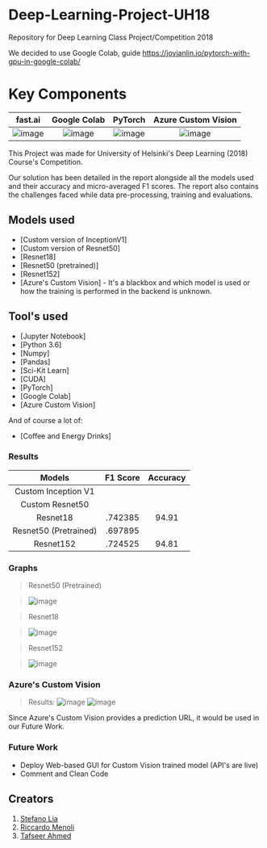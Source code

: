 # Deep-Learning-Project-UH18
Repository for Deep Learning Class Project/Competition 2018

We decided to use Google Colab, guide https://jovianlin.io/pytorch-with-gpu-in-google-colab/

# Key Components

fast.ai                    |  Google Colab             | PyTorch                    | Azure Custom Vision
:-------------------------:|:-------------------------:|:-------------------------: |:-------------------------:
![image](https://user-images.githubusercontent.com/12884292/50740212-a7b6a200-11f3-11e9-9596-74e7700ff6b0.png)  |  ![image](https://user-images.githubusercontent.com/12884292/50740222-c1f08000-11f3-11e9-9aae-c7900ac2f98d.png) | ![image](https://user-images.githubusercontent.com/12884292/50740226-ccab1500-11f3-11e9-8555-7bf46aadc51c.png) | ![image](https://user-images.githubusercontent.com/12884292/50740452-4b558180-11f7-11e9-9287-059c479ff1e5.png)


This Project was made for University of Helsinki's Deep Learning (2018) Course's Competition.

Our solution has been detailed in the report alongside all the models used and their accuracy and micro-averaged F1 scores.
The report also contains the challenges faced while data pre-processing, training and evaluations.

## Models used
* [Custom version of InceptionV1] 
* [Custom version of Resnet50]
* [Resnet18]
* [Resnet50 (pretrained)]
* [Resnet152]
* [Azure's Custom Vision] - It's a blackbox and which model is used or how the training is performed in the backend is unknown.


## Tool's used
* [Jupyter Notebook]
* [Python 3.6]
* [Numpy]
* [Pandas] 
* [Sci-Kit Learn] 
* [CUDA]
* [PyTorch]
* [Google Colab]
* [Azure Custom Vision]

And of course a lot of:
* [Coffee and Energy Drinks]

### Results

Models                |  F1 Score  | Accuracy    
:--------------------:|:----------:|:----------:
Custom Inception V1   |            |           
Custom Resnet50       |            |             
Resnet18              |    .742385 |    94.91        
Resnet50 (Pretrained) |    .697895 |             
Resnet152             |    .724525 |    94.81         

### Graphs
> Resnet50 (Pretrained)

> ![image](https://user-images.githubusercontent.com/12884292/50740796-afc70f80-11fc-11e9-86d5-dbdbe44214fa.png)

> Resnet18

> ![image](https://user-images.githubusercontent.com/12884292/50740672-81e0cb80-11fa-11e9-94d9-b8bee54339d1.png)

> Resnet152

> ![image](https://user-images.githubusercontent.com/12884292/50740659-6d043800-11fa-11e9-80a3-9927563948a0.png)

### Azure's Custom Vision
> Results:
![image](https://user-images.githubusercontent.com/12884292/50740690-cb311b00-11fa-11e9-87d6-c88ef328e104.png)
![image](https://user-images.githubusercontent.com/12884292/50740701-15b29780-11fb-11e9-8176-7f80df59ded4.png)

Since Azure's Custom Vision provides a prediction URL, it would be used in our Future Work.



### Future Work
 - Deploy Web-based GUI for Custom Vision trained model (API's are live)
 - Comment and Clean Code

## Creators
1. [Stefano Lia](https://github.com/StefanoLia)
2. [Riccardo Menoli](https://github.com/rmenoli)
3. [Tafseer Ahmed](https://github.com/tafseerahmed)



